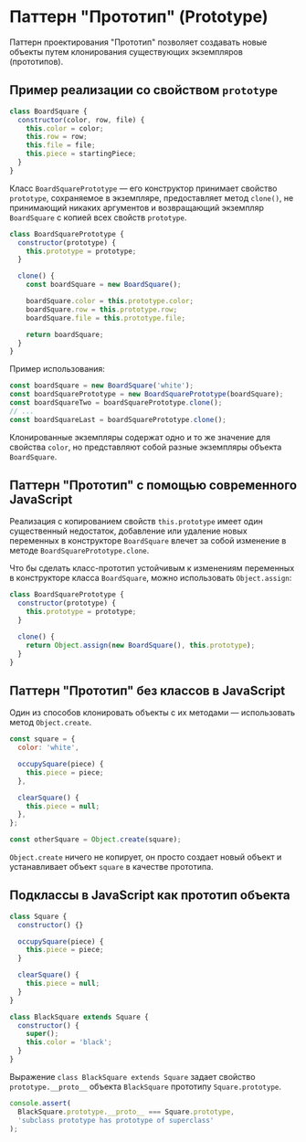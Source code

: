 # Паттерн "Прототип" (Prototype)

Паттерн проектирования "Прототип" позволяет создавать новые объекты путем клонирования существующих экземпляров (прототипов).

## Пример реализации со свойством `prototype`

```javascript
class BoardSquare {
  constructor(color, row, file) {
    this.color = color;
    this.row = row;
    this.file = file;
    this.piece = startingPiece;
  }
}
```

Класс `BoardSquarePrototype` — его конструктор принимает свойство `prototype`, сохраняемое в экземпляре, предоставляет метод `clone()`, не принимающий никаких аргументов и возвращающий экземпляр `BoardSquare` с копией всех свойств `prototype`.

```javascript
class BoardSquarePrototype {
  constructor(prototype) {
    this.prototype = prototype;
  }

  clone() {
    const boardSquare = new BoardSquare();

    boardSquare.color = this.prototype.color;
    boardSquare.row = this.prototype.row;
    boardSquare.file = this.prototype.file;

    return boardSquare;
  }
}
```

Пример использования:

```javascript
const boardSquare = new BoardSquare('white');
const boardSquarePrototype = new BoardSquarePrototype(boardSquare);
const boardSquareTwo = boardSquarePrototype.clone();
// ...
const boardSquareLast = boardSquarePrototype.clone();
```

Клонированные экземпляры содержат одно и то же значение для свойства `color`, но представляют собой разные экземпляры объекта `BoardSquare`.

## Паттерн "Прототип" с помощью современного JavaScript

Реализация с копированием свойств `this.prototype` имеет один существенный недостаток,
добавление или удаление новых переменных в конструкторе `BoardSquare` влечет за собой изменение в методе `BoardSquarePrototype.clone`.

Что бы сделать класс-прототип устойчивым к изменениям переменных в конструкторе класса `BoardSquare`, можно использовать `Object.assign`:

```javascript
class BoardSquarePrototype {
  constructor(prototype) {
    this.prototype = prototype;
  }

  clone() {
    return Object.assign(new BoardSquare(), this.prototype);
  }
}
```

## Паттерн "Прототип" без классов в JavaScript

Один из способов клонировать объекты с их методами — использовать метод `Object.create`.

```javascript
const square = {
  color: 'white',

  occupySquare(piece) {
    this.piece = piece;
  },

  clearSquare() {
    this.piece = null;
  },
};

const otherSquare = Object.create(square);
```

`Object.create` ничего не копирует, он просто создает новый объект и устанавливает объект `square` в качестве прототипа.

## Подклассы в JavaScript как прототип объекта

```javascript
class Square {
  constructor() {}

  occupySquare(piece) {
    this.piece = piece;
  }

  clearSquare() {
    this.piece = null;
  }
}

class BlackSquare extends Square {
  constructor() {
    super();
    this.color = 'black';
  }
}
```

Выражение `class BlackSquare extends Square` задает свойство `prototype.__proto__` объекта `BlackSquare` прототипу `Square.prototype`.

```javascript
console.assert(
  BlackSquare.prototype.__proto__ === Square.prototype,
  'subclass prototype has prototype of superclass'
);
```
